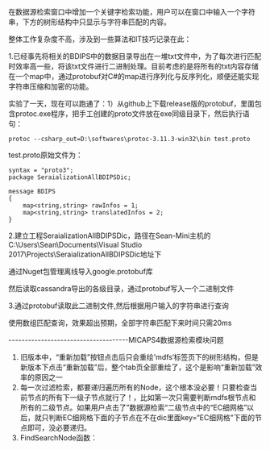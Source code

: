 在数据源检索窗口中增加一个关键字检索功能，用户可以在窗口中输入一个字符串，下方的树形结构中只显示与字符串匹配的内容。

整体工作复杂度不高，涉及到一些算法和IT技巧记录在此：

1.已经事先将相关的BDIPS中的数据目录导出在一堆txt文件中，为了每次进行匹配时效率高一些，将该txt文件进行二进制处理。目前考虑的是将所有的txt内容存储在一个map中，通过protobuf对C\#的map进行序列化与反序列化，顺便还能实现字符串压缩和加密的功能。

实验了一天，现在可以跑通了：1）从github上下载release版的protobuf，里面包含protoc.exe程序，把手工创建的proto文件放在exe同级目录下，然后执行语句：

`protoc --csharp_out=D:\softwares\protoc-3.11.3-win32\bin test.proto`

test.proto原始文件为：

```
syntax = "proto3";
package SeraializationAllBDIPSDic;

message BDIPS
{
    map<string,string> rawInfos = 1;
    map<string,string> translatedInfos = 2;
}
```

2.建立工程SeraializationAllBDIPSDic，路径在Sean-Mini主机的C:\Users\Sean\Documents\Visual Studio 2017\Projects\SeraializationAllBDIPSDic地址下

通过Nuget包管理离线导入google.protobuf库

然后读取cassandra导出的各级目录，通过protobuf写入一个二进制文件

3.通过protobuf读取此二进制文件,然后根据用户输入的字符串进行查询

使用数组匹配查询，效果超出预期，全部字符串匹配下来时间只需20ms

-------------------------------------MICAPS4数据源检索模块问题

1. 旧版本中，“重新加载”按钮点击后只会重绘'mdfs‘标签页下的树形结构，但是新版本下点击“重新加载”后，整个tab页全部重绘了，这个是影响“重新加载”效率的原因之一
2. 每一次过滤检索，都要递归遍历所有的Node，这个根本没必要！只要检查当前节点的所有下一级子节点就行了！，比如第一次只需要判断mdfs根节点和所有的二级节点。如果用户点击了”数据源检索“二级节点中的“EC细网格”以后，就只判断EC细网格下面的子节点在不在dic里面key=“EC细网格"下面的节点即可，没必要递归。
3. FindSearchNode函数：



